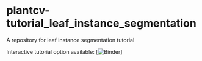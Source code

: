 # plantcv-tutorial_leaf_instance_segmentation
A repository for leaf instance segmentation tutorial

Interactive tutorial option available:
[![Binder](https://mybinder.org/v2/gh/danforthcenter/plantcv-tutorial_leaf_instance_segmentation/master?filepath=doc_leaf_instance_segmentation.ipynb)]
